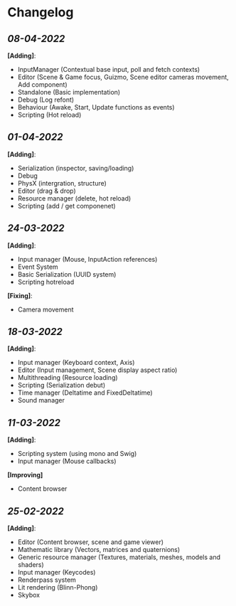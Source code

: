 Changelog
===

*08-04-2022*
-
**[Adding]**:
* InputManager (Contextual base input, poll and fetch contexts)
* Editor (Scene & Game focus, Guizmo, Scene editor cameras movement, Add component)
* Standalone (Basic implementation)
* Debug (Log refont)
* Behaviour (Awake, Start, Update functions as events)
* Scripting (Hot reload)

*01-04-2022*
-
**[Adding]**:
* Serialization (inspector, saving/loading)
* Debug
* PhysX (intergration, structure)
* Editor (drag & drop)
* Resource manager (delete, hot reload)
* Scripting (add / get componenet)

*24-03-2022*
-
**[Adding]**:
* Input manager (Mouse, InputAction references)
* Event System
* Basic Serialization (UUID system)
* Scripting hotreload 

**[Fixing]**:
* Camera movement

*18-03-2022*
-
**[Adding]**:
* Input manager (Keyboard context, Axis)
* Editor (Input management, Scene display aspect ratio)
* Multithreading (Resource loading)
* Scripting (Serialization debut)
* Time manager (Deltatime and FixedDeltatime)
* Sound manager

*11-03-2022*
-
**[Adding]**:
* Scripting system (using mono and Swig)
* Input manager (Mouse callbacks)

**[Improving]**
* Content browser

*25-02-2022*
-
**[Adding]**:
* Editor (Content browser, scene and game viewer)
* Mathematic library (Vectors, matrices and quaternions)
* Generic resource manager (Textures, materials, meshes, models and shaders)
* Input manager (Keycodes)
* Renderpass system
* Lit rendering (Blinn-Phong)
* Skybox

